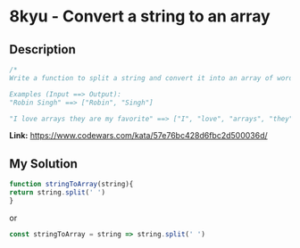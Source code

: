 # 8kyu - Convert a string to an array


## Description
```js
/*
Write a function to split a string and convert it into an array of words.

Examples (Input ==> Output):
"Robin Singh" ==> ["Robin", "Singh"]

"I love arrays they are my favorite" ==> ["I", "love", "arrays", "they", "are", "my", "favorite"]
```

**Link:** https://www.codewars.com/kata/57e76bc428d6fbc2d500036d/

## My Solution

```js
function stringToArray(string){
return string.split(' ')
}
```

or 
```js
const stringToArray = string => string.split(' ')
```